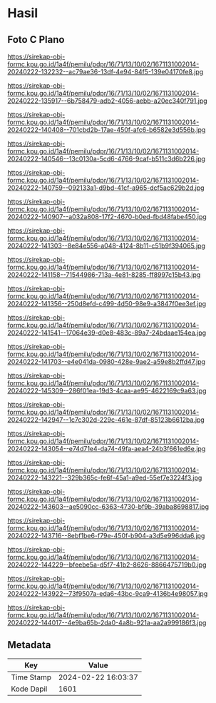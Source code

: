 # Hasil

## Foto C Plano

https://sirekap-obj-formc.kpu.go.id/1a4f/pemilu/pdpr/16/71/13/10/02/1671131002014-20240222-132232--ac79ae36-13df-4e94-84f5-139e04170fe8.jpg

https://sirekap-obj-formc.kpu.go.id/1a4f/pemilu/pdpr/16/71/13/10/02/1671131002014-20240222-135917--6b758479-adb2-4056-aebb-a20ec340f791.jpg

https://sirekap-obj-formc.kpu.go.id/1a4f/pemilu/pdpr/16/71/13/10/02/1671131002014-20240222-140408--701cbd2b-17ae-450f-afc6-b6582e3d556b.jpg

https://sirekap-obj-formc.kpu.go.id/1a4f/pemilu/pdpr/16/71/13/10/02/1671131002014-20240222-140546--13c0130a-5cd6-4766-9caf-b511c3d6b226.jpg

https://sirekap-obj-formc.kpu.go.id/1a4f/pemilu/pdpr/16/71/13/10/02/1671131002014-20240222-140759--092133a1-d9bd-41cf-a965-dcf5ac629b2d.jpg

https://sirekap-obj-formc.kpu.go.id/1a4f/pemilu/pdpr/16/71/13/10/02/1671131002014-20240222-140907--a032a808-17f2-4670-b0ed-fbd48fabe450.jpg

https://sirekap-obj-formc.kpu.go.id/1a4f/pemilu/pdpr/16/71/13/10/02/1671131002014-20240222-141303--8e84e556-a048-4124-8b11-c51b9f394065.jpg

https://sirekap-obj-formc.kpu.go.id/1a4f/pemilu/pdpr/16/71/13/10/02/1671131002014-20240222-141158--71544986-713a-4e81-8285-ff8997c15b43.jpg

https://sirekap-obj-formc.kpu.go.id/1a4f/pemilu/pdpr/16/71/13/10/02/1671131002014-20240222-141356--250d8efd-c499-4d50-98e9-a3847f0ee3ef.jpg

https://sirekap-obj-formc.kpu.go.id/1a4f/pemilu/pdpr/16/71/13/10/02/1671131002014-20240222-141541--17064e39-d0e8-483c-89a7-24bdaae154ea.jpg

https://sirekap-obj-formc.kpu.go.id/1a4f/pemilu/pdpr/16/71/13/10/02/1671131002014-20240222-141703--e4e041da-0980-428e-9ae2-a59e8b2ffd47.jpg

https://sirekap-obj-formc.kpu.go.id/1a4f/pemilu/pdpr/16/71/13/10/02/1671131002014-20240222-145309--286f01ea-19d3-4caa-ae95-4622169c9a63.jpg

https://sirekap-obj-formc.kpu.go.id/1a4f/pemilu/pdpr/16/71/13/10/02/1671131002014-20240222-142947--1c7c302d-229c-461e-87df-85123b6612ba.jpg

https://sirekap-obj-formc.kpu.go.id/1a4f/pemilu/pdpr/16/71/13/10/02/1671131002014-20240222-143054--e74d71e4-da74-49fa-aea4-24b3f661ed6e.jpg

https://sirekap-obj-formc.kpu.go.id/1a4f/pemilu/pdpr/16/71/13/10/02/1671131002014-20240222-143221--329b365c-fe6f-45a1-a9ed-55ef7e3224f3.jpg

https://sirekap-obj-formc.kpu.go.id/1a4f/pemilu/pdpr/16/71/13/10/02/1671131002014-20240222-143603--ae5090cc-6363-4730-bf9b-39aba8698817.jpg

https://sirekap-obj-formc.kpu.go.id/1a4f/pemilu/pdpr/16/71/13/10/02/1671131002014-20240222-143716--8ebf1be6-f79e-450f-b904-a3d5e996dda6.jpg

https://sirekap-obj-formc.kpu.go.id/1a4f/pemilu/pdpr/16/71/13/10/02/1671131002014-20240222-144229--bfeebe5a-d5f7-41b2-8626-8866475719b0.jpg

https://sirekap-obj-formc.kpu.go.id/1a4f/pemilu/pdpr/16/71/13/10/02/1671131002014-20240222-143922--73f9507a-eda6-43bc-9ca9-4136b4e98057.jpg

https://sirekap-obj-formc.kpu.go.id/1a4f/pemilu/pdpr/16/71/13/10/02/1671131002014-20240222-144017--4e9ba65b-2da0-4a8b-921a-aa2a999186f3.jpg


## Metadata

| Key        | Value               |
| ---------- | ------------------- |
| Time Stamp | 2024-02-22 16:03:37 |
| Kode Dapil | 1601                |



